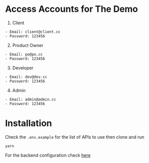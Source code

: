 # Access Accounts for The Demo
1. Client
```
- Email: client@client.cc
- Password: 123456
```
2. Product Owner
```
- Email: po@po.cc
- Password: 123456
```
3. Developer
```
- Email: dev@dev.cc
- Password: 123456
```
4. Admin
```
- Email: admin@admin.cc
- Password: 123456
```

# Installation
Check the `.env.example` for the list of APIs to use then clone and run

```
yarn
```

For the backend configuration check [here](https://github.com/MedAmineFouzai/astrobuild-api)
